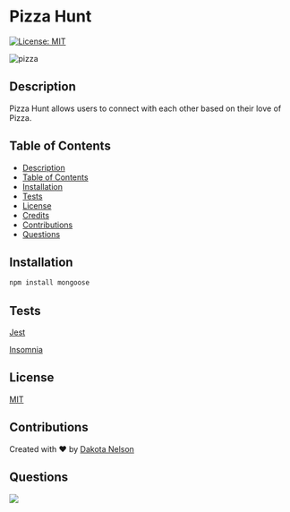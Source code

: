 # Pizza Hunt

[![License: MIT](https://img.shields.io/badge/License-MIT-yellow.svg)](https://opensource.org/licenses/MIT)

![pizza](https://user-images.githubusercontent.com/77229281/129642232-96a98bda-1307-46a4-b78d-e6f7a6f938a1.png)

## Description

Pizza Hunt allows users to connect with each other based on their love of Pizza.

## Table of Contents

  - [Description](#description)
  - [Table of Contents](#table-of-contents)
  - [Installation](#installation)
  - [Tests](#tests)
  - [License](#license)
  - [Credits](#credits)
  - [Contributions](#contributing)
  - [Questions](#questions)

## Installation

```bash
npm install mongoose
```

## Tests

[Jest](https://jestjs.io/docs/getting-started)

[Insomnia](https://support.insomnia.rest/)

## License

[MIT](https://opensource.org/licenses/MIT)

## Contributions

Created with ❤️ by [Dakota Nelson](https://github.com/kotalilyy)

## Questions

<a href="mailto:kotalilyy@gmail.com?"><img src="https://img.shields.io/badge/gmail-%23DD0031.svg?&style=for-the-badge&logo=gmail&logoColor=white"/></a>
